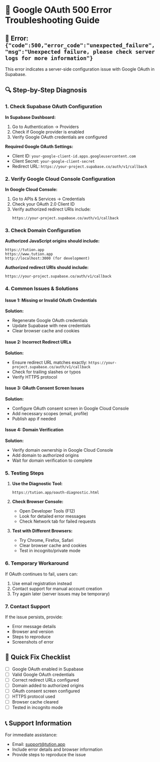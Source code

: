 # 🔧 Google OAuth 500 Error Troubleshooting Guide

## 🚨 Error: `{"code":500,"error_code":"unexpected_failure","msg":"Unexpected failure, please check server logs for more information"}`

This error indicates a server-side configuration issue with Google OAuth in Supabase.

## 🔍 Step-by-Step Diagnosis

### 1. **Check Supabase OAuth Configuration**

**In Supabase Dashboard:**
1. Go to Authentication → Providers
2. Check if Google provider is enabled
3. Verify Google OAuth credentials are configured

**Required Google OAuth Settings:**
- Client ID: `your-google-client-id.apps.googleusercontent.com`
- Client Secret: `your-google-client-secret`
- Redirect URL: `https://your-project.supabase.co/auth/v1/callback`

### 2. **Verify Google Cloud Console Configuration**

**In Google Cloud Console:**
1. Go to APIs & Services → Credentials
2. Check your OAuth 2.0 Client ID
3. Verify authorized redirect URIs include:
   ```
   https://your-project.supabase.co/auth/v1/callback
   ```

### 3. **Check Domain Configuration**

**Authorized JavaScript origins should include:**
```
https://tution.app
https://www.tution.app
http://localhost:3000 (for development)
```

**Authorized redirect URIs should include:**
```
https://your-project.supabase.co/auth/v1/callback
```

### 4. **Common Issues & Solutions**

#### **Issue 1: Missing or Invalid OAuth Credentials**
**Solution:**
- Regenerate Google OAuth credentials
- Update Supabase with new credentials
- Clear browser cache and cookies

#### **Issue 2: Incorrect Redirect URLs**
**Solution:**
- Ensure redirect URL matches exactly: `https://your-project.supabase.co/auth/v1/callback`
- Check for trailing slashes or typos
- Verify HTTPS protocol

#### **Issue 3: OAuth Consent Screen Issues**
**Solution:**
- Configure OAuth consent screen in Google Cloud Console
- Add necessary scopes (email, profile)
- Publish app if needed

#### **Issue 4: Domain Verification**
**Solution:**
- Verify domain ownership in Google Cloud Console
- Add domain to authorized origins
- Wait for domain verification to complete

### 5. **Testing Steps**

1. **Use the Diagnostic Tool:**
   ```
   https://tution.app/oauth-diagnostic.html
   ```

2. **Check Browser Console:**
   - Open Developer Tools (F12)
   - Look for detailed error messages
   - Check Network tab for failed requests

3. **Test with Different Browsers:**
   - Try Chrome, Firefox, Safari
   - Clear browser cache and cookies
   - Test in incognito/private mode

### 6. **Temporary Workaround**

If OAuth continues to fail, users can:
1. Use email registration instead
2. Contact support for manual account creation
3. Try again later (server issues may be temporary)

### 7. **Contact Support**

If the issue persists, provide:
- Error message details
- Browser and version
- Steps to reproduce
- Screenshots of error

## 🔧 Quick Fix Checklist

- [ ] Google OAuth enabled in Supabase
- [ ] Valid Google OAuth credentials
- [ ] Correct redirect URLs configured
- [ ] Domain added to authorized origins
- [ ] OAuth consent screen configured
- [ ] HTTPS protocol used
- [ ] Browser cache cleared
- [ ] Tested in incognito mode

## 📞 Support Information

For immediate assistance:
- Email: support@tution.app
- Include error details and browser information
- Provide steps to reproduce the issue 